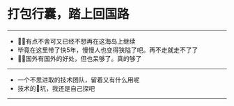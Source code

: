 # 打包行囊，踏上回国路
---
* 有点不舍可又已经不想再在这海岛上继续
* 毕竟在这里带了快5年，慢慢人也变得狭隘了吧。再不走就走不了了
* 国外有国外的好处，但也呆够了。真的够了
---
* 一个不思进取的技术团队，留着又有什么用呢 
* 技术的坑，我还是自己探吧
---
